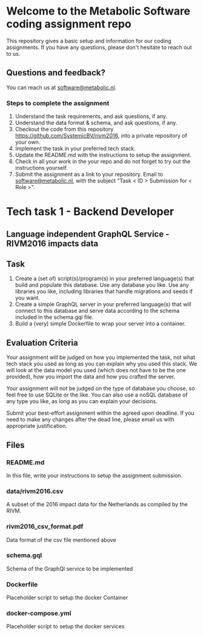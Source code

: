 # Welcome to the Metabolic Software coding assignment repo
This repository gives a basic setup and information for our coding assignments. If you have any questions, please don't hesitate to reach out to us.

## Questions and feedback?
You can reach us at software@metabolic.nl. 

### Steps to complete the assignment
1. Understand the task requirements, and ask questions, if any.
2. Understand the data format & schema, and ask questions, if any.
3. Checkout the code from this repository https://github.com/SystemicBV/rivm2016, into a private repository of your own.
4. Implement the task in your preferred tech stack.
5. Update the README.md with the instructions to setup the assignment.
6. Check in all your work in the your repo and do not forget to try out the instructions yourself.
7. Submit the assignment as a link to your repository. 
Email to software@metabolic.nl, with the subject "Task < ID > Submission for < Role >". 

# Tech task 1 - Backend Developer
## Language independent GraphQL Service - RIVM2016 impacts data

## Task
1. Create a (set of) script(s)/program(s) in your preferred language(s) that build and populate this database. Use any database you like. Use any libraries you like, including libraries that handle migrations and seeds if you want.
2. Create a simple GraphQL server in your preferred language(s) that will connect to this database and serve data according to the schema included in the schema.gql file.
3. Build a (very) simple Dockerfile to wrap your server into a container.

## Evaluation Criteria
Your assignment will be judged on how you implemented the task, not what tech stack you used as long as you can explain why you used this stack. We will look at the data model you used (which does not have to be the one provided), how you import the data and how you crafted the server.

Your assignment will not be judged on the type of database you choose, so feel free to use SQLite or the like. You can also use a noSQL database of any type you like, as long as you can explain your decisions.

Submit your best-effort assignment within the agreed upon deadline. If you need to make any changes after the dead line, please email us with appropriate justification.


## Files
### README.md
In this file, write your instructions to setup the assignment submission.
### data/rivm2016.csv
A subset of the 2016 impact data for the Netherlands as compiled by the RIVM.
### rivm2016_csv_format.pdf
Data format of the csv file mentioned above
### schema.gql
Schema of the GraphQl service to be implemented
### Dockerfile
Placeholder script to setup the docker Container
### docker-compose.yml
Placeholder script to setup the docker services 
